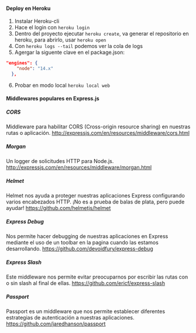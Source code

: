 #### Deploy en Heroku
1) Instalar Heroku-cli
2) Hace el login con `heroku login`
3) Dentro del proyecto ejecutar `heroku create`, va generar el repositorio en heroku, para abrirlo, usar `heroku open`
4) Con `heroku logs --tail` podemos ver la cola de logs 
5) Agergar la siguente clave en el package.json:

```json
"engines": {
    "node": "14.x"
  },
```

6) Probar en modo local `heroku local web`

#### Middlewares populares en Express.js

##### CORS
Middleware para habilitar CORS (Cross-origin resource sharing) en nuestras rutas o aplicación. http://expressjs.com/en/resources/middleware/cors.html

##### Morgan
Un logger de solicitudes HTTP para Node.js. http://expressjs.com/en/resources/middleware/morgan.html

##### Helmet
Helmet nos ayuda a proteger nuestras aplicaciones Express configurando varios encabezados HTTP. ¡No es a prueba de balas de plata, pero puede ayudar! https://github.com/helmetjs/helmet

##### Express Debug
Nos permite hacer debugging de nuestras aplicaciones en Express mediante el uso de un toolbar en la pagina cuando las estamos desarrollando. https://github.com/devoidfury/express-debug

##### Express Slash
Este middleware nos permite evitar preocuparnos por escribir las rutas con o sin slash al final de ellas. https://github.com/ericf/express-slash

##### Passport
Passport es un middleware que nos permite establecer diferentes estrategias de autenticación a nuestras aplicaciones. https://github.com/jaredhanson/passport
